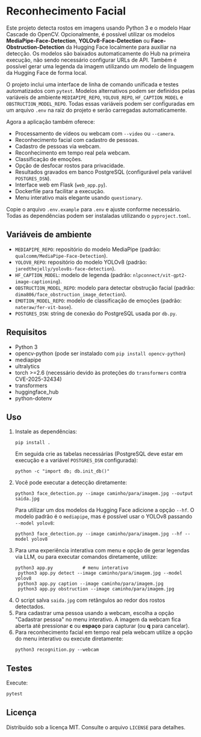 # Reconhecimento Facial

Este projeto detecta rostos em imagens usando Python 3 e o modelo Haar Cascade do OpenCV.
Opcionalmente, é possível utilizar os modelos **MediaPipe-Face-Detection**, **YOLOv8-Face-Detection** ou **Face-Obstruction-Detection** da Hugging Face localmente para auxiliar na detecção.
Os modelos são baixados automaticamente do Hub na primeira execução, não sendo necessário configurar URLs de API.
Também é possível gerar uma legenda da imagem utilizando um modelo de linguagem da Hugging Face de forma local.

O projeto inclui uma interface de linha de comando unificada e testes automatizados com `pytest`. Modelos alternativos podem ser definidos pelas variáveis de ambiente `MEDIAPIPE_REPO`, `YOLOV8_REPO`, `HF_CAPTION_MODEL` e `OBSTRUCTION_MODEL_REPO`.
Todas essas variáveis podem ser configuradas em um arquivo `.env` na raiz do projeto e serão carregadas automaticamente.

Agora a aplicação também oferece:

- Processamento de vídeos ou webcam com `--video` ou `--camera`.
- Reconhecimento facial com cadastro de pessoas.
- Cadastro de pessoas via webcam.
- Reconhecimento em tempo real pela webcam.
- Classificação de emoções.
- Opção de desfocar rostos para privacidade.
- Resultados gravados em banco PostgreSQL (configurável pela variável `POSTGRES_DSN`).
- Interface web em Flask (`web_app.py`).
- Dockerfile para facilitar a execução.
- Menu interativo mais elegante usando `questionary`.

Copie o arquivo `.env.example` para `.env` e ajuste conforme necessário. Todas as dependências podem ser instaladas utilizando o `pyproject.toml`.

## Variáveis de ambiente

- `MEDIAPIPE_REPO`: repositório do modelo MediaPipe (padrão: `qualcomm/MediaPipe-Face-Detection`).
- `YOLOV8_REPO`: repositório do modelo YOLOv8 (padrão: `jaredthejelly/yolov8s-face-detection`).
- `HF_CAPTION_MODEL`: modelo de legenda (padrão: `nlpconnect/vit-gpt2-image-captioning`).
- `OBSTRUCTION_MODEL_REPO`: modelo para detectar obstrução facial
  (padrão: `dima806/face_obstruction_image_detection`).
- `EMOTION_MODEL_REPO`: modelo de classificação de emoções (padrão: `nateraw/fer-vit-base`).
- `POSTGRES_DSN`: string de conexão do PostgreSQL usada por `db.py`.

## Requisitos

- Python 3
- opencv-python (pode ser instalado com `pip install opencv-python`)
- mediapipe
- ultralytics
- torch >=2.6 (necessário devido às proteções do `transformers` contra CVE-2025-32434)
- transformers
- huggingface_hub
- python-dotenv

## Uso

1. Instale as dependências:
   ```
   pip install .
   ```
   Em seguida crie as tabelas necessárias (PostgreSQL deve estar em
   execução e a variável `POSTGRES_DSN` configurada):
   ```
   python -c "import db; db.init_db()"
   ```
2. Você pode executar a detecção diretamente:
   ```
   python3 face_detection.py --image caminho/para/imagem.jpg --output saida.jpg
   ```
   Para utilizar um dos modelos da Hugging Face adicione a opção `--hf`. O
   modelo padrão é o `mediapipe`, mas é possível usar o YOLOv8 passando
   `--model yolov8`:
   ```
   python3 face_detection.py --image caminho/para/imagem.jpg --hf --model yolov8
   ```
3. Para uma experiência interativa com menu e opção de gerar legendas via LLM,
   ou para executar comandos diretamente, utilize:
   ```
   python3 app.py           # menu interativo
    python3 app.py detect --image caminho/para/imagem.jpg --model yolov8
    python3 app.py caption --image caminho/para/imagem.jpg
    python3 app.py obstruction --image caminho/para/imagem.jpg
   ```
4. O script salva `saida.jpg` com retângulos ao redor dos rostos detectados.
5. Para cadastrar uma pessoa usando a webcam, escolha a opção "Cadastrar pessoa" no menu interativo. A imagem da webcam fica aberta até pressionar **c** ou **espaço** para capturar (ou **q** para cancelar).
6. Para reconhecimento facial em tempo real pela webcam utilize a opção do menu
   interativo ou execute diretamente:
   ```
   python3 recognition.py --webcam
   ```

## Testes

Execute:
```bash
pytest
```

## Licença

Distribuído sob a licença MIT. Consulte o arquivo `LICENSE` para detalhes.
